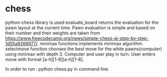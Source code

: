 # chess
python-chess library is used
evaluate_board returns the evaluation for the pawn layout at the current time.
Pawn evaluation is simple and based on their number and their weights are taken from  https://www.freecodecamp.org/news/simple-chess-ai-step-by-step-1d55a9266977/.
minimax functions implements minimax algorithm.
selectmove function chooses the best move for the white pawns(computer) using minimax with depth 3.
Computer and user play in turn. User enters move with format [a-h][1-8][a-h][1-8].

In order to run : python chess.py in command line.
